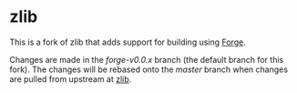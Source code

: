 
# zlib

This is a fork of zlib that adds support for building using [Forge](https://github.com/cwbaker/forge).

Changes are made in the *forge-v0.0.x* branch (the default branch for this fork).  The changes will be rebased onto the *master* branch when changes are pulled from upstream at [zlib](https://github.com/madler/zlib).
